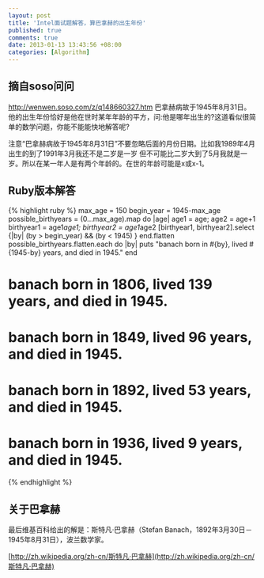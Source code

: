 ```yaml
---
layout: post
title: 'Intel面试题解答，算巴拿赫的出生年份'
published: true
comments: true
date: 2013-01-13 13:43:56 +08:00
categories: [Algorithm]
---
```


摘自soso问问
----------------------------------------
http://wenwen.soso.com/z/q148660327.htm
巴拿赫病故于1945年8月31日。他的出生年份恰好是他在世时某年年龄的平方，问:他是哪年出生的?这道看似很简单的数学问题，你能不能能快地解答呢? 

注意“巴拿赫病故于1945年8月31日”不要忽略后面的月份日期。比如我1989年4月出生的到了1991年3月我还不是二岁是一岁 但不可能比二岁大到了5月我就是一岁。所以在某一年人是有两个年龄的。在世的年龄可能是x或x-1。


Ruby版本解答
----------------------------------------
{% highlight ruby %}
max_age = 150
begin_year = 1945-max_age
possible_birthyears = (0...max_age).map do |age|
  age1 = age; age2 = age+1
  birthyear1 = age1*age1; birthyear2 = age1*age2
  [birthyear1, birthyear2].select {|by| (by > begin_year) && (by < 1945) }
end.flatten
possible_birthyears.flatten.each do |by|
  puts "banach born in #{by}, lived #{1945-by} years, and died in 1945."
end

# banach born in 1806, lived 139 years, and died in 1945.
# banach born in 1849, lived 96 years, and died in 1945.
# banach born in 1892, lived 53 years, and died in 1945.
# banach born in 1936, lived 9 years, and died in 1945.
{% endhighlight %}


关于巴拿赫
----------------------------------------
最后维基百科给出的解是：斯特凡·巴拿赫（Stefan Banach，1892年3月30日－1945年8月31日），波兰数学家。

[http://zh.wikipedia.org/zh-cn/斯特凡·巴拿赫](http://zh.wikipedia.org/zh-cn/斯特凡·巴拿赫)
